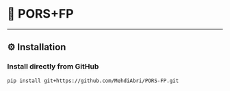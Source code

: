 # 🧩 PORS+FP
---

## ⚙️ Installation

### Install directly from GitHub
```bash
pip install git+https://github.com/MehdiAbri/PORS-FP.git
